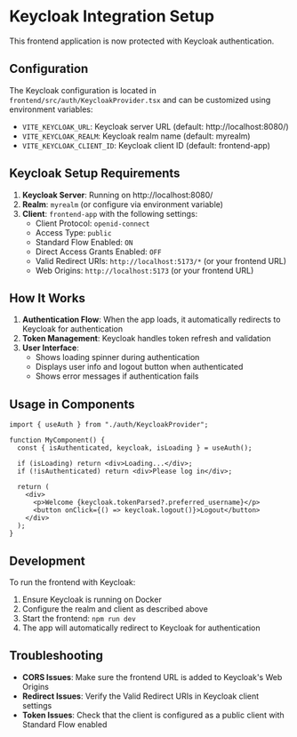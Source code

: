 # Keycloak Integration Setup

This frontend application is now protected with Keycloak authentication.

## Configuration

The Keycloak configuration is located in `frontend/src/auth/KeycloakProvider.tsx` and can be customized using environment variables:

- `VITE_KEYCLOAK_URL`: Keycloak server URL (default: http://localhost:8080/)
- `VITE_KEYCLOAK_REALM`: Keycloak realm name (default: myrealm)
- `VITE_KEYCLOAK_CLIENT_ID`: Keycloak client ID (default: frontend-app)

## Keycloak Setup Requirements

1. **Keycloak Server**: Running on http://localhost:8080/
2. **Realm**: `myrealm` (or configure via environment variable)
3. **Client**: `frontend-app` with the following settings:
   - Client Protocol: `openid-connect`
   - Access Type: `public`
   - Standard Flow Enabled: `ON`
   - Direct Access Grants Enabled: `OFF`
   - Valid Redirect URIs: `http://localhost:5173/*` (or your frontend URL)
   - Web Origins: `http://localhost:5173` (or your frontend URL)

## How It Works

1. **Authentication Flow**: When the app loads, it automatically redirects to Keycloak for authentication
2. **Token Management**: Keycloak handles token refresh and validation
3. **User Interface**: 
   - Shows loading spinner during authentication
   - Displays user info and logout button when authenticated
   - Shows error messages if authentication fails

## Usage in Components

```tsx
import { useAuth } from "./auth/KeycloakProvider";

function MyComponent() {
  const { isAuthenticated, keycloak, isLoading } = useAuth();
  
  if (isLoading) return <div>Loading...</div>;
  if (!isAuthenticated) return <div>Please log in</div>;
  
  return (
    <div>
      <p>Welcome {keycloak.tokenParsed?.preferred_username}</p>
      <button onClick={() => keycloak.logout()}>Logout</button>
    </div>
  );
}
```

## Development

To run the frontend with Keycloak:

1. Ensure Keycloak is running on Docker
2. Configure the realm and client as described above
3. Start the frontend: `npm run dev`
4. The app will automatically redirect to Keycloak for authentication

## Troubleshooting

- **CORS Issues**: Make sure the frontend URL is added to Keycloak's Web Origins
- **Redirect Issues**: Verify the Valid Redirect URIs in Keycloak client settings
- **Token Issues**: Check that the client is configured as a public client with Standard Flow enabled
